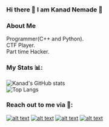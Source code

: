 ### Hi there 👋 I am Kanad Nemade 🤖  

### About Me
Programmer(C++ and Python).  
CTF Player.  
Part time Hacker.  
### My Stats 📊:  
![Kanad's GitHub stats](https://github-readme-stats.vercel.app/api?username=Arduino3128&show_icons=true&theme=merko)  
![Top Langs](https://github-readme-stats.vercel.app/api/top-langs/?username=Arduino3128&hide=&layout=compact&theme=merko)  

### Reach out to me via 👋:  
[![alt text][4.1]][4]
[![alt text][1.1]][1]
[![alt text][2.1]][2]
[![alt text][3.1]][3]

[1.1]: https://img.icons8.com/ios-glyphs/30/000000/linkedin.png
[2.1]: https://img.icons8.com/ios-glyphs/30/000000/github.png
[3.1]: https://img.icons8.com/ios/30/000000/gmail-new.png
[4.1]: https://img.icons8.com/windows/30/000000/domain.png

[1]: https://www.linkedin.com/in/kanadnemade  
[2]: https://github.com/Arduino3128  
[3]: mailto:kanadnemade88@gmail.com  
[4]: https://arduino3128.github.io       

<!--
**Arduino3128/Arduino3128** is a ✨ _special_ ✨ repository because its `README.md` (this file) appears on your GitHub profile.

Here are some ideas to get you started:

- 🔭 I’m currently working on ...
- 🌱 I’m currently learning ...
- 👯 I’m looking to collaborate on ...
- 🤔 I’m looking for help with ...
- 💬 Ask me about ...
- 📫 How to reach me: ...
- 😄 Pronouns: ...
- ⚡ Fun fact: ...
-->
